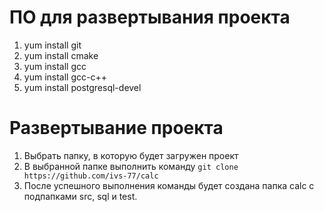# ПО для развертывания проекта
1. yum install git
1. yum install cmake
1. yum install gcc
1. yum install gcc-c++
1. yum install postgresql-devel
# Развертывание проекта
1. Выбрать папку, в которую будет загружен проект
1. В выбранной папке выполнить команду 
`git clone https://github.com/ivs-77/calc`
1. После успешного выполнения команды будет создана папка calc с подпапками src, sql и test.
